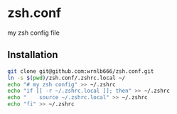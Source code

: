 # zsh.conf
my zsh config file

## Installation
```sh
git clone git@github.com:wrnlb666/zsh.conf.git
ln -s $(pwd)/zsh.conf/.zshrc.local ~/
echo "# my zsh config" >> ~/.zshrc
echo "if [[ -r ~/.zshrc.local ]]; then" >> ~/.zshrc
echo "    source ~/.zshrc.local" >> ~/.zshrc
echo "fi" >> ~/.zshrc
```
